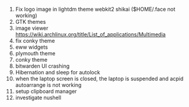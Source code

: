 1. Fix logo image in lightdm theme webkit2 shikai ($HOME/.face not working)
2. GTK themes
3. image viewer https://wiki.archlinux.org/title/List_of_applications/Multimedia
4. fix conky theme
5. eww widgets
6. plymouth theme
7. conky theme
8. bitwarden UI crashing
12. Hibernation and sleep for autolock
13. when the laptop screen is closed, the laptop is suspended and acpid autoarrange is not working
15. setup clipboard manager
16. investigate nushell